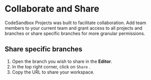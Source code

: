 # Collaborate and Share

CodeSandbox Projects was built to facilitate collaboration. Add team members to your current team and grant access to all projects and branches or share specific branches for more granular permissions.


## Share specific branches

1. Open the branch you wish to share in the **Editor**.
1. In the top right corner, click on `Share` .
1. Copy the URL to share your workspace.


